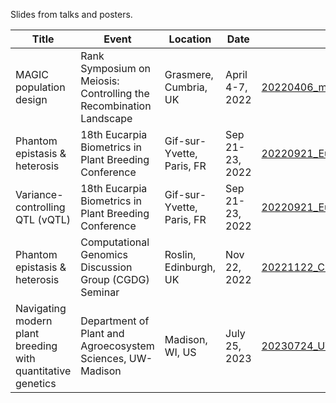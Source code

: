 Slides from talks and posters.

| Title | Event | Location | Date | File Name |
| ----- | ----- | -------- | ---- | --------- |
| MAGIC population design | Rank Symposium on Meiosis: Controlling the Recombination Landscape | Grasmere, Cumbria, UK | April 4-7, 2022 | [20220406_magic_population_design.pdf](https://github.com/cjyang-work/presentation/blob/main/20220406_magic_population_design.pdf) |
| Phantom epistasis & heterosis | 18th Eucarpia Biometrics in Plant Breeding Conference | Gif-sur-Yvette, Paris, FR | Sep 21-23, 2022 | [20220921_Eucarpia_heterosis_v1.pdf](https://github.com/cjyang-work/presentation/blob/main/20220921_Eucarpia_heterosis_v1.pdf) |
| Variance-controlling QTL (vQTL) | 18th Eucarpia Biometrics in Plant Breeding Conference | Gif-sur-Yvette, Paris, FR | Sep 21-23, 2022 | [20220921_Eucarpia_vQTL_v2.pdf](https://github.com/cjyang-work/presentation/blob/main/20220921_Eucarpia_vQTL_v2.pdf) |
| Phantom epistasis & heterosis | Computational Genomics Discussion Group (CGDG) Seminar | Roslin, Edinburgh, UK | Nov 22, 2022 | [20221122_CGDG_heterosis.pdf](https://github.com/cjyang-work/presentation/blob/main/20221122_CGDG_heterosis.pdf) |
| Navigating modern plant breeding with quantitative genetics | Department of Plant and Agroecosystem Sciences, UW-Madison | Madison, WI, US | July 25, 2023 | [20230724_UWM_Breeding.pdf](https://github.com/cjyang-work/presentation/blob/main/20230724_UWM_Breeding.pdf) |
